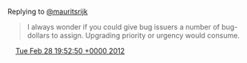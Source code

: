 Replying to [@mauritsrijk](https://twitter.com/mauritsrijk/status/174476376169132032)

> I always wonder if you could give bug issuers a number of bug\-dollars to assign\. Upgrading priority or urgency would consume\.

<img src="../../media/tweet.ico" width="12" /> [Tue Feb 28 19:52:50 +0000 2012](https://twitter.com/DromerDenker/status/174582852237795328)